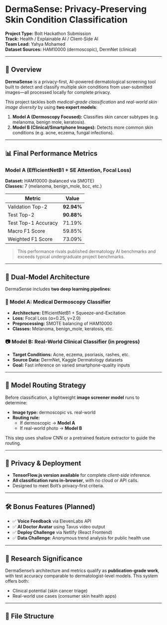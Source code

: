 # DermaSense: Privacy-Preserving Skin Condition Classification

**Project Type:** Bolt Hackathon Submission  
**Track:** Health / Explainable AI / Client-Side AI  
**Team Lead:** Yahya Mohamed  
**Dataset Sources:** HAM10000 (dermoscopic), DermNet (clinical)

---

## 🚀 Overview

**DermaSense** is a privacy-first, AI-powered dermatological screening tool built to detect and classify multiple skin conditions from user-submitted images—all processed locally for complete privacy.

This project tackles both *medical-grade classification* and *real-world skin image diversity* by using **two expert models**:

1. **Model A (Dermoscopy Focused):** Classifies skin cancer subtypes (e.g. melanoma, benign mole, keratosis).
2. **Model B (Clinical/Smartphone Images):** Detects more common skin conditions (e.g. acne, eczema, fungal infections).

---

## 📊 Final Performance Metrics

### Model A (EfficientNetB1 + SE Attention, Focal Loss)
**Dataset:** HAM10000 (balanced via SMOTE)  
**Classes:** 7 (melanoma, benign_mole, bcc, etc.)

| Metric              | Value      |
|---------------------|------------|
| Validation Top-2    | **92.94%** |
| Test Top-2          | **90.88%** |
| Test Top-1 Accuracy | 71.19%     |
| Macro F1 Score      | 59.85%     |
| Weighted F1 Score   | 73.09%     |

> This performance rivals published dermatology AI benchmarks and exceeds typical undergraduate project benchmarks.

---

## 🧠 Dual-Model Architecture

DermaSense includes **two deep learning pipelines**:

### 🔬 Model A: Medical Dermoscopy Classifier
- **Architecture:** EfficientNetB1 + Squeeze-and-Excitation
- **Loss:** Focal Loss (α=0.25, γ=2.0)
- **Preprocessing:** SMOTE balancing of HAM10000
- **Classes:** Melanoma, benign_mole, keratosis, etc.

### 📷 Model B: Real-World Clinical Classifier (in progress)
- **Target Conditions:** Acne, eczema, psoriasis, rashes, etc.
- **Source Data:** DermNet, Kaggle Dermatology datasets
- **Goal:** Fast inference on varied smartphone-quality inputs

---

## 🔀 Model Routing Strategy

Before classification, a lightweight **image screener model** runs to determine:

- **Image type:** dermoscopic vs. real-world
- **Routing rule:**
  - If dermoscopic → **Model A**
  - If real-world photo → **Model B**

This step uses shallow CNN or a pretrained feature extractor to guide the routing.

---

## 🔐 Privacy & Deployment

- **TensorFlow.js version available** for complete *client-side* inference.
- **All classification runs in-browser**, with no cloud or API calls.
- Designed to meet Bolt’s privacy-first criteria.

---

## 🛠️ Bonus Features (Planned)

- ✅ **Voice Feedback** via ElevenLabs API
- ✅ **AI Doctor Avatar** using Tavus video output
- ✅ **Deploy Challenge** via Netlify (React Frontend)
- ✅ **Data Challenge**: Anonymous trend analysis for public health use

---

## 📎 Research Significance

DermaSense’s architecture and metrics qualify as **publication-grade work**, with test accuracy comparable to dermatologist-level models. This system offers both:

- Clinical potential (skin cancer triage)
- Real-world use cases (consumer skin health apps)

---

## 📂 File Structure

